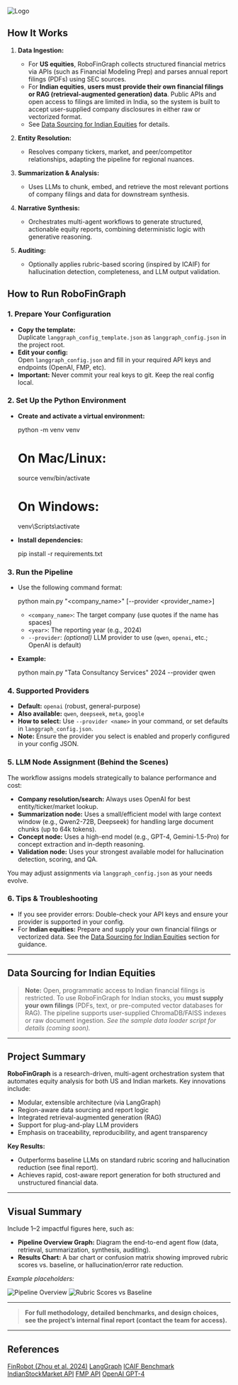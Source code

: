 ![Logo](./docs/logo.png)

## How It Works

1. **Data Ingestion:**  
   - For **US equities**, RoboFinGraph collects structured financial metrics via APIs (such as Financial Modeling Prep) and parses annual report filings (PDFs) using SEC sources.
   - For **Indian equities**, **users must provide their own financial filings or RAG (retrieval-augmented generation) data**. Public APIs and open access to filings are limited in India, so the system is built to accept user-supplied company disclosures in either raw or vectorized format.
   - See [Data Sourcing for Indian Equities](#data-sourcing-for-indian-equities) for details.

2. **Entity Resolution:**  
   - Resolves company tickers, market, and peer/competitor relationships, adapting the pipeline for regional nuances.

3. **Summarization & Analysis:**  
   - Uses LLMs to chunk, embed, and retrieve the most relevant portions of company filings and data for downstream synthesis.

4. **Narrative Synthesis:**  
   - Orchestrates multi-agent workflows to generate structured, actionable equity reports, combining deterministic logic with generative reasoning.

5. **Auditing:**  
   - Optionally applies rubric-based scoring (inspired by ICAIF) for hallucination detection, completeness, and LLM output validation.

## How to Run RoboFinGraph

### 1. Prepare Your Configuration

- **Copy the template:**  
  Duplicate `langgraph_config_template.json` as `langgraph_config.json` in the project root.
- **Edit your config:**  
  Open `langgraph_config.json` and fill in your required API keys and endpoints (OpenAI, FMP, etc).
- **Important:** Never commit your real keys to git. Keep the real config local.

### 2. Set Up the Python Environment

- **Create and activate a virtual environment:**

  python -m venv venv
  # On Mac/Linux:
  source venv/bin/activate
  # On Windows:
  venv\Scripts\activate


* **Install dependencies:**

  pip install -r requirements.txt


### 3. Run the Pipeline

* Use the following command format:


  python main.py "<company_name>" <year> [--provider <provider_name>]


  * `<company_name>`: The target company (use quotes if the name has spaces)
  * `<year>`: The reporting year (e.g., 2024)
  * `--provider`: *(optional)* LLM provider to use (`qwen`, `openai`, etc.; OpenAI is default)
* **Example:**

  python main.py "Tata Consultancy Services" 2024 --provider qwen


### 4. Supported Providers

* **Default:** `openai` (robust, general-purpose)
* **Also available:** `qwen`, `deepseek`, `meta`, `google`
* **How to select:**
  Use `--provider <name>` in your command, or set defaults in `langgraph_config.json`.
* **Note:** Ensure the provider you select is enabled and properly configured in your config JSON.

### 5. LLM Node Assignment (Behind the Scenes)

The workflow assigns models strategically to balance performance and cost:

* **Company resolution/search:** Always uses OpenAI for best entity/ticker/market lookup.
* **Summarization node:**
  Uses a small/efficient model with large context window (e.g., Qwen2-72B, Deepseek) for handling large document chunks (up to 64k tokens).
* **Concept node:**
  Uses a high-end model (e.g., GPT-4, Gemini-1.5-Pro) for concept extraction and in-depth reasoning.
* **Validation node:**
  Uses your strongest available model for hallucination detection, scoring, and QA.

You may adjust assignments via `langgraph_config.json` as your needs evolve.

### 6. Tips & Troubleshooting

* If you see provider errors:
  Double-check your API keys and ensure your provider is supported in your config.
* For **Indian equities:**
  Prepare and supply your own financial filings or vectorized data. See the [Data Sourcing for Indian Equities](#data-sourcing-for-indian-equities) section for guidance.

---

## Data Sourcing for Indian Equities

> **Note:** Open, programmatic access to Indian financial filings is restricted.
> To use RoboFinGraph for Indian stocks, you **must supply your own filings** (PDFs, text, or pre-computed vector databases for RAG).
> The pipeline supports user-supplied ChromaDB/FAISS indexes or raw document ingestion.
> *See the sample data loader script for details (coming soon).*

---

## Project Summary

**RoboFinGraph** is a research-driven, multi-agent orchestration system that automates equity analysis for both US and Indian markets.
Key innovations include:

* Modular, extensible architecture (via LangGraph)
* Region-aware data sourcing and report logic
* Integrated retrieval-augmented generation (RAG)
* Support for plug-and-play LLM providers
* Emphasis on traceability, reproducibility, and agent transparency

**Key Results:**

* Outperforms baseline LLMs on standard rubric scoring and hallucination reduction (see final report).
* Achieves rapid, cost-aware report generation for both structured and unstructured financial data.

---

## Visual Summary

Include 1–2 impactful figures here, such as:

* **Pipeline Overview Graph:** Diagram the end-to-end agent flow (data, retrieval, summarization, synthesis, auditing).
* **Results Chart:** A bar chart or confusion matrix showing improved rubric scores vs. baseline, or hallucination/error rate reduction.

*Example placeholders:*

![Pipeline Overview](./docs/pipeline_overview.png)
![Rubric Scores vs Baseline](./docs/results_rubric_comparison.png)

---

> **For full methodology, detailed benchmarks, and design choices, see the project’s internal final report (contact the team for access).**

---

## References

[FinRobot (Zhou et al. 2024)](https://arxiv.org/abs/2411.08804)
[LangGraph](https://github.com/langchain-ai/langgraph)
[ICAIF Benchmark](https://acm-icaif.org/)
[IndianStockMarket API](https://indianapi.in/indian-stock-market)
[FMP API](https://site.financialmodelingprep.com/developer/docs)
[OpenAI GPT-4](https://platform.openai.com/docs/)

